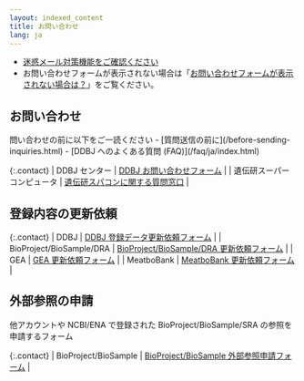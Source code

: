 ```yaml
---
layout: indexed_content
title: お問い合わせ
lang: ja
---
```

<div class="attention" markdown="1">

- [迷惑メール対策機能をご確認ください](/precautions.html) 
- お問い合わせフォームが表示されない場合は「[お問い合わせフォームが表示されない場合は？](/faq/ja/contact-form-not-displayed)」をご覧ください。
</div>

<h2>お問い合わせ</h2>
問い合わせの前に以下をご一読ください
- [質問送信の前に](/before-sending-inquiries.html) 
- [DDBJ へのよくある質問 (FAQ)](/faq/ja/index.html)  

{:.contact}
| DDBJ センター | [DDBJ お問い合わせフォーム](https://forms.gle/rRrVkcjyMoXQhFVn7) |
| 遺伝研スーパーコンピュータ | [遺伝研スパコンに関する質問窓口](https://sc.ddbj.nig.ac.jp/application/reference/) |


<h2>登録内容の更新依頼</h2>

{:.contact}
| DDBJ | [DDBJ 登録データ更新依頼フォーム](https://forms.gle/p7ZJhiawJjd3Qnd3A) |
| BioProject/BioSample/DRA | [BioProject/BioSample/DRA 更新依頼フォーム](https://forms.gle/mpGqxbSeYmy5oTud6) |
| GEA | [GEA 更新依頼フォーム](https://forms.gle/Qh781rQMovUDo7yo7) |
| MeatboBank | [MeatboBank 更新依頼フォーム](https://forms.gle/kzpUKFcTpcqsCL1M6) |

<h2>外部参照の申請</h2>

他アカウントや NCBI/ENA で登録された BioProject/BioSample/SRA の参照を申請するフォーム

{:.contact}
| BioProject/BioSample | [BioProject/BioSample 外部参照申請フォーム](https://forms.gle/BibshG6Z7XQ4rH9K9) |